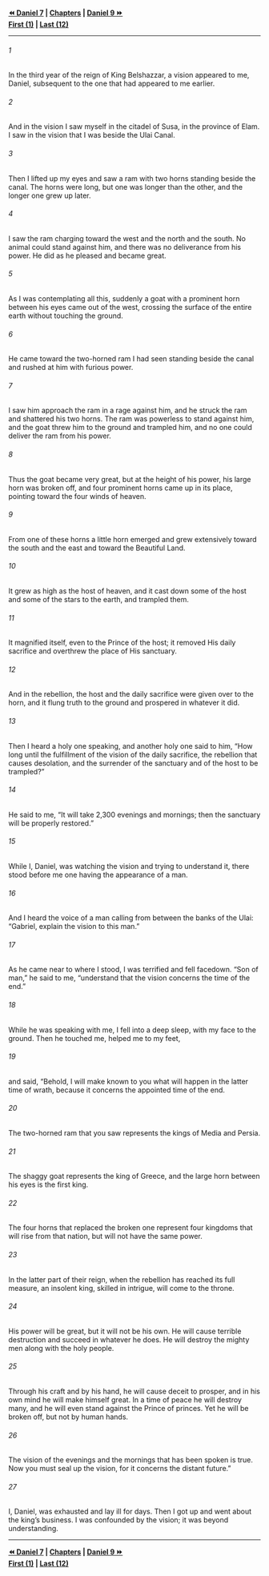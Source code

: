   
**[⏪ Daniel 7](./Daniel%207.md) | [Chapters](./_index.md) | [Daniel 9 ⏩](./Daniel%209.md)**  
**[First (1)](./Daniel%201.md) | [Last (12)](./Daniel%2012.md)**  
  
---  
  
###### 1  
In the third year of the reign of King Belshazzar, a vision appeared to me, Daniel, subsequent to the one that had appeared to me earlier.  
  
###### 2  
And in the vision I saw myself in the citadel of Susa, in the province of Elam. I saw in the vision that I was beside the Ulai Canal.  
  
###### 3  
Then I lifted up my eyes and saw a ram with two horns standing beside the canal. The horns were long, but one was longer than the other, and the longer one grew up later.  
  
###### 4  
I saw the ram charging toward the west and the north and the south. No animal could stand against him, and there was no deliverance from his power. He did as he pleased and became great.  
  
###### 5  
As I was contemplating all this, suddenly a goat with a prominent horn between his eyes came out of the west, crossing the surface of the entire earth without touching the ground.  
  
###### 6  
He came toward the two-horned ram I had seen standing beside the canal and rushed at him with furious power.  
  
###### 7  
I saw him approach the ram in a rage against him, and he struck the ram and shattered his two horns. The ram was powerless to stand against him, and the goat threw him to the ground and trampled him, and no one could deliver the ram from his power.  
  
###### 8  
Thus the goat became very great, but at the height of his power, his large horn was broken off, and four prominent horns came up in its place, pointing toward the four winds of heaven.  
  
###### 9  
From one of these horns a little horn emerged and grew extensively toward the south and the east and toward the Beautiful Land.  
  
###### 10  
It grew as high as the host of heaven, and it cast down some of the host and some of the stars to the earth, and trampled them.  
  
###### 11  
It magnified itself, even to the Prince of the host; it removed His daily sacrifice and overthrew the place of His sanctuary.  
  
###### 12  
And in the rebellion, the host and the daily sacrifice were given over to the horn, and it flung truth to the ground and prospered in whatever it did.  
  
###### 13  
Then I heard a holy one speaking, and another holy one said to him, “How long until the fulfillment of the vision of the daily sacrifice, the rebellion that causes desolation, and the surrender of the sanctuary and of the host to be trampled?”  
  
###### 14  
He said to me, “It will take 2,300 evenings and mornings; then the sanctuary will be properly restored.”  
  
###### 15  
While I, Daniel, was watching the vision and trying to understand it, there stood before me one having the appearance of a man.  
  
###### 16  
And I heard the voice of a man calling from between the banks of the Ulai: “Gabriel, explain the vision to this man.”  
  
###### 17  
As he came near to where I stood, I was terrified and fell facedown. “Son of man,” he said to me, “understand that the vision concerns the time of the end.”  
  
###### 18  
While he was speaking with me, I fell into a deep sleep, with my face to the ground. Then he touched me, helped me to my feet,  
  
###### 19  
and said, “Behold, I will make known to you what will happen in the latter time of wrath, because it concerns the appointed time of the end.  
  
###### 20  
The two-horned ram that you saw represents the kings of Media and Persia.  
  
###### 21  
The shaggy goat represents the king of Greece, and the large horn between his eyes is the first king.  
  
###### 22  
The four horns that replaced the broken one represent four kingdoms that will rise from that nation, but will not have the same power.  
  
###### 23  
In the latter part of their reign, when the rebellion has reached its full measure, an insolent king, skilled in intrigue, will come to the throne.  
  
###### 24  
His power will be great, but it will not be his own. He will cause terrible destruction and succeed in whatever he does. He will destroy the mighty men along with the holy people.  
  
###### 25  
Through his craft and by his hand, he will cause deceit to prosper, and in his own mind he will make himself great. In a time of peace he will destroy many, and he will even stand against the Prince of princes. Yet he will be broken off, but not by human hands.  
  
###### 26  
The vision of the evenings and the mornings that has been spoken is true. Now you must seal up the vision, for it concerns the distant future.”  
  
###### 27  
I, Daniel, was exhausted and lay ill for days. Then I got up and went about the king’s business. I was confounded by the vision; it was beyond understanding.  
  
  
---  
  
**[⏪ Daniel 7](./Daniel%207.md) | [Chapters](./_index.md) | [Daniel 9 ⏩](./Daniel%209.md)**  
**[First (1)](./Daniel%201.md) | [Last (12)](./Daniel%2012.md)**  
  
